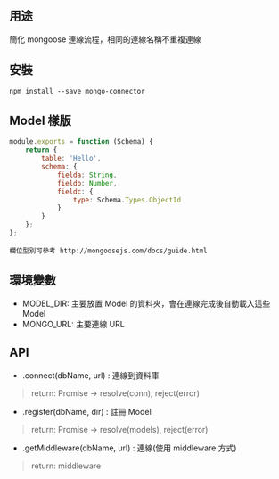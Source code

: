 ## 用途
簡化 mongoose 連線流程，相同的連線名稱不重複連線

## 安裝
```shell
npm install --save mongo-connector
```

## Model 樣版
```javascript
module.exports = function (Schema) {
    return {
        table: 'Hello',
        schema: {
            fielda: String,
            fieldb: Number,
            fieldc: {
                type: Schema.Types.ObjectId
            }
        }
    };
};
```

```
欄位型別可參考 http://mongoosejs.com/docs/guide.html
```

## 環境變數
- MODEL_DIR: 主要放置 Model 的資料夾，會在連線完成後自動載入這些 Model
- MONGO_URL: 主要連線 URL

## API
- .connect(dbName, url) : 連線到資料庫
> return: Promise -> resolve(conn), reject(error)
   
- .register(dbName, dir) : 註冊 Model
> return: Promise -> resolve(models), reject(error)

- .getMiddleware(dbName, url) : 連線(使用 middleware 方式)
> return: middleware
